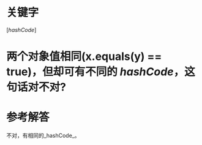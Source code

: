 # 关键字

\[_hashCode_\]

# 两个对象值相同\(x.equals\(y\) == true\)，但却可有不同的 _hashCode_，这句话对不对?

# 参考解答

不对，有相同的_hashCode_。

